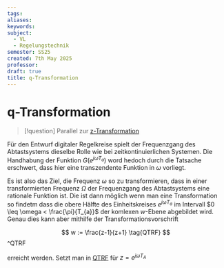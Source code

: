 ```yaml
---
tags: 
aliases: 
keywords: 
subject:
  - VL
  - Regelungstechnik
semester: SS25
created: 7th May 2025
professor:
draft: true
title: q-Transformation
---
```


# q-Transformation

> [!question]  Parallel zur [z-Transformation](z-Transformation.md)

Für den Entwurf digitaler Regelkreise spielt der Frequenzgang des Abtastsystems dieselbe Rolle wie bei zeitkontinuierlichen Systemen. Die Handhabung der Funktion $G\left( e^{ j\omega T_{a} } \right)$ word hedoch durch die Tatsache erschwert, dass hier eine transzendente Funktion in $\omega$ vorliegt.

Es ist also das Ziel, die Frequenz  $\omega$ so zu transformieren, dass in einer transformierten Frequenz $\Omega$ der Frequenzgang des Abtastsystems eine rationale Funktion ist. Die ist dann möglich wenn man eine  Transformation so findetm dass die  obere Hälfte des Einheitskreises $e^{ j\omega T_{a} }$ im Intervall $0 \leq \omega < \frac{\pi}{T_{a}}$ der komlexen $w$-Ebene abgebildet wird. Genau dies kann aber mithilfe der Transformationsvorschrift 

$$ w := \frac{z-1}{z+1} \tag{QTRF} $$  ^QTRF

erreicht werden. Setzt man in [QTRF](#^QTRF) für $z=e^{ j\omega T_{A} }$